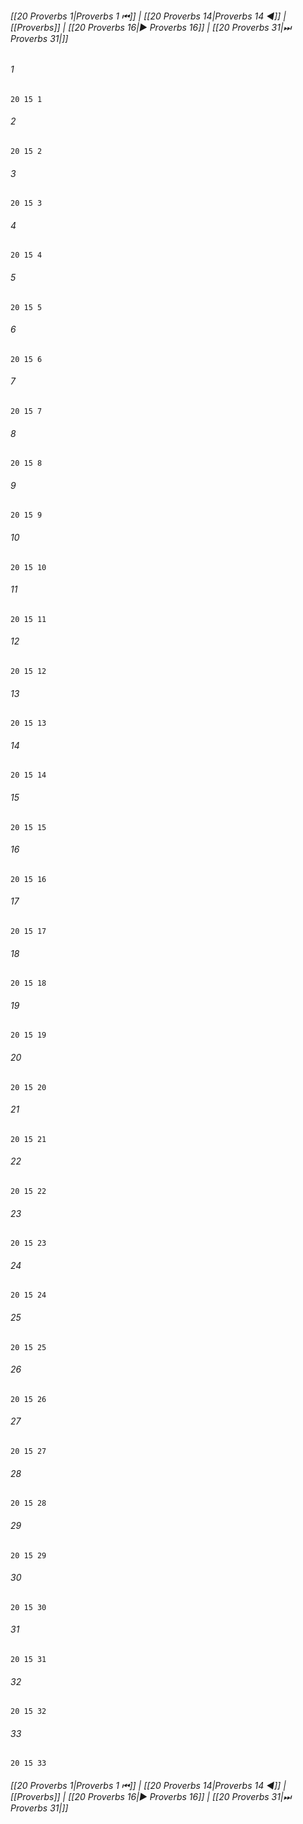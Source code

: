 
###### [[20 Proverbs 1|Proverbs 1 ⏮]] | [[20 Proverbs 14|Proverbs 14 ◀]] | [[Proverbs]] | [[20 Proverbs 16|▶ Proverbs 16]] | [[20 Proverbs 31|⏭ Proverbs 31|]]

###### 1
``` verse
20 15 1 
```
###### 2
``` verse
20 15 2 
```
###### 3
``` verse
20 15 3 
```
###### 4
``` verse
20 15 4 
```
###### 5
``` verse
20 15 5 
```
###### 6
``` verse
20 15 6 
```
###### 7
``` verse
20 15 7 
```
###### 8
``` verse
20 15 8 
```
###### 9
``` verse
20 15 9 
```
###### 10
``` verse
20 15 10 
```
###### 11
``` verse
20 15 11 
```
###### 12
``` verse
20 15 12 
```
###### 13
``` verse
20 15 13 
```
###### 14
``` verse
20 15 14 
```
###### 15
``` verse
20 15 15 
```
###### 16
``` verse
20 15 16 
```
###### 17
``` verse
20 15 17 
```
###### 18
``` verse
20 15 18 
```
###### 19
``` verse
20 15 19 
```
###### 20
``` verse
20 15 20 
```
###### 21
``` verse
20 15 21 
```
###### 22
``` verse
20 15 22 
```
###### 23
``` verse
20 15 23 
```
###### 24
``` verse
20 15 24 
```
###### 25
``` verse
20 15 25 
```
###### 26
``` verse
20 15 26 
```
###### 27
``` verse
20 15 27 
```
###### 28
``` verse
20 15 28 
```
###### 29
``` verse
20 15 29 
```
###### 30
``` verse
20 15 30 
```
###### 31
``` verse
20 15 31 
```
###### 32
``` verse
20 15 32 
```
###### 33
``` verse
20 15 33 
```

###### [[20 Proverbs 1|Proverbs 1 ⏮]] | [[20 Proverbs 14|Proverbs 14 ◀]] | [[Proverbs]] | [[20 Proverbs 16|▶ Proverbs 16]] | [[20 Proverbs 31|⏭ Proverbs 31|]]

